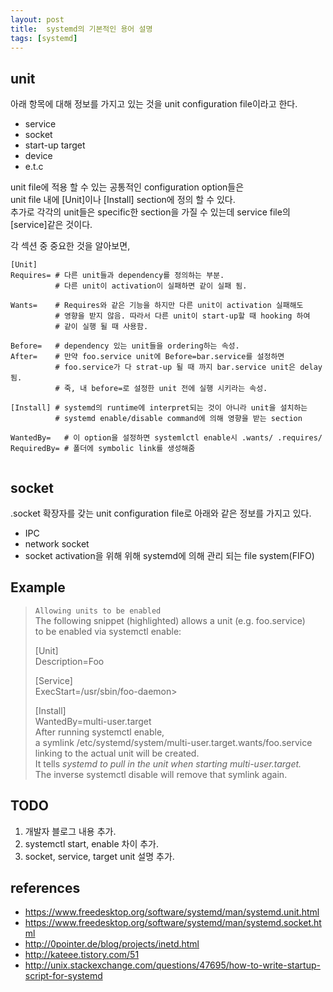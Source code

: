 ```yaml
---
layout: post
title:  systemd의 기본적인 용어 설명
tags: [systemd] 
---
```

## unit
아래 항목에 대해 정보를 가지고 있는 것을 unit configuration file이라고 한다.  
- service  
- socket  
- start-up target  
- device  
- e.t.c  

unit file에 적용 할 수 있는 공통적인 configuration option들은  
unit file 내에  [Unit]이나 [Install] section에 정의 할 수 있다.  
추가로 각각의 unit들은 specific한 section을 가질 수 있는데 service file의  
[service]같은 것이다.  

각 섹션 중 중요한 것을 알아보면,  
```
[Unit]  
Requires= # 다른 unit들과 dependency를 정의하는 부분.
          # 다른 unit이 activation이 실패하면 같이 실패 됨.

Wants=    # Requires와 같은 기능을 하지만 다른 unit이 activation 실패해도 
          # 영향을 받지 않음. 따라서 다른 unit이 start-up할 때 hooking 하여
          # 같이 실행 될 때 사용함.

Before=   # dependency 있는 unit들을 ordering하는 속성.
After=    # 만약 foo.service unit에 Before=bar.service를 설정하면
          # foo.service가 다 strat-up 될 때 까지 bar.service unit은 delay 됨.
          # 죽, 내 before=로 설정한 unit 전에 실행 시키라는 속성.

[Install] # systemd의 runtime에 interpret되는 것이 아니라 unit을 설치하는 
          # systemd enable/disable command에 의해 영향을 받는 section

WantedBy=   # 이 option을 설정하면 systemlctl enable시 .wants/ .requires/
RequiredBy= # 폴더에 symbolic link를 생성해줌


````

## socket
.socket 확장자를 갖는 unit configuration file로 아래와 같은 정보를 가지고 있다.
 - IPC  
 - network socket  
 - socket activation을 위해 위해 systemd에 의해 관리 되는 file system(FIFO) 

## Example
> `Allowing units to be enabled`  
> The following snippet (highlighted) allows a unit (e.g. foo.service)   
> to be enabled via systemctl enable:
>
> [Unit]  
> Description=Foo
>
> [Service]  
> ExecStart=/usr/sbin/foo-daemon>  
>
> [Install]  
> WantedBy=multi-user.target  
> After running systemctl enable,  
> a symlink /etc/systemd/system/multi-user.target.wants/foo.service  
> linking to the actual unit will be created.  
> It tells *systemd to pull in the unit when starting multi-user.target.*  
> The inverse systemctl disable will remove that symlink again.  

## TODO
1. 개발자 블로그 내용 추가.
2. systemctl start, enable 차이 추가.
3. socket, service, target unit 설명 추가.

## references
- https://www.freedesktop.org/software/systemd/man/systemd.unit.html  
- https://www.freedesktop.org/software/systemd/man/systemd.socket.html
- http://0pointer.de/blog/projects/inetd.html
- http://kateee.tistory.com/51
- http://unix.stackexchange.com/questions/47695/how-to-write-startup-script-for-systemd
